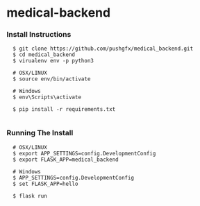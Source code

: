 # medical-backend

### Install Instructions
```console
  $ git clone https://github.com/pushgfx/medical_backend.git
  $ cd medical_backend
  $ virualenv env -p python3

  # OSX/LINUX
  $ source env/bin/activate

  # Windows
  $ env\Scripts\activate

  $ pip install -r requirements.txt


```
### Running The Install
```console
  # OSX/LINUX
  $ export APP_SETTINGS=config.DevelopmentConfig
  $ export FLASK_APP=medical_backend

  # Windows
  $ APP_SETTINGS=config.DevelopmentConfig
  $ set FLASK_APP=hello

  $ flask run



